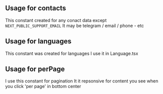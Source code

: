 ## Usage for contacts

This constant created for any conact data except `NEXT_PUBLIC_SUPPORT_EMAIL`
It may be telegram / email / phone - etc

## Usage for languages

This constant was created for languages
I use it in Language.tsx

## Usage for perPage

I use this constant for pagination
It it repsonsive for content you see when you click 'per page' in bottom center
